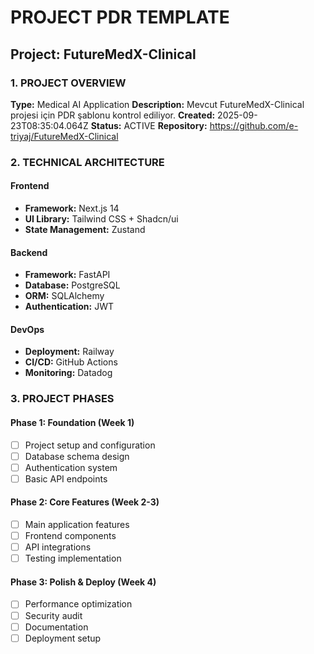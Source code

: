 # PROJECT PDR TEMPLATE

## Project: FutureMedX-Clinical

### 1. PROJECT OVERVIEW
**Type:** Medical AI Application
**Description:** Mevcut FutureMedX-Clinical projesi için PDR şablonu kontrol ediliyor.
**Created:** 2025-09-23T08:35:04.064Z
**Status:** ACTIVE
**Repository:** https://github.com/e-triyaj/FutureMedX-Clinical

### 2. TECHNICAL ARCHITECTURE
#### Frontend
- **Framework:** Next.js 14
- **UI Library:** Tailwind CSS + Shadcn/ui
- **State Management:** Zustand

#### Backend
- **Framework:** FastAPI
- **Database:** PostgreSQL
- **ORM:** SQLAlchemy
- **Authentication:** JWT

#### DevOps
- **Deployment:** Railway
- **CI/CD:** GitHub Actions
- **Monitoring:** Datadog

### 3. PROJECT PHASES
#### Phase 1: Foundation (Week 1)
- [ ] Project setup and configuration
- [ ] Database schema design
- [ ] Authentication system
- [ ] Basic API endpoints

#### Phase 2: Core Features (Week 2-3)
- [ ] Main application features
- [ ] Frontend components
- [ ] API integrations
- [ ] Testing implementation

#### Phase 3: Polish & Deploy (Week 4)
- [ ] Performance optimization
- [ ] Security audit
- [ ] Documentation
- [ ] Deployment setup
